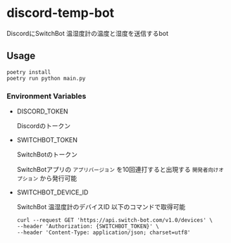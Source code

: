 # discord-temp-bot

DiscordにSwitchBot 温湿度計の温度と湿度を送信するbot

## Usage

```
poetry install
poetry run python main.py
```

### Environment Variables

- DISCORD_TOKEN

  Discordのトークン

- SWITCHBOT_TOKEN

  SwitchBotのトークン

  SwitchBotアプリの `アプリバージョン` を10回連打すると出現する `開発者向けオプション` から発行可能

- SWITCHBOT_DEVICE_ID

  SwitchBot 温湿度計のデバイスID
  以下のコマンドで取得可能
  ```
  curl --request GET 'https://api.switch-bot.com/v1.0/devices' \                  
  --header 'Authorization: {SWITCHBOT_TOKEN}' \
  --header 'Content-Type: application/json; charset=utf8'
  ```
